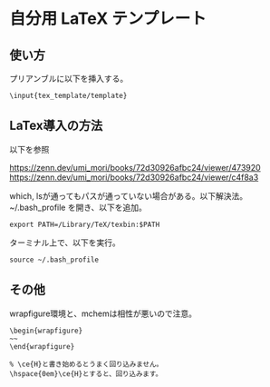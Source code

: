 # 自分用 LaTeX テンプレート

## 使い方
プリアンブルに以下を挿入する。
```
\input{tex_template/template}
```

## LaTex導入の方法

以下を参照

https://zenn.dev/umi_mori/books/72d30926afbc24/viewer/473920
https://zenn.dev/umi_mori/books/72d30926afbc24/viewer/c4f8a3

which, lsが通ってもパスが通っていない場合がある。以下解決法。
~/.bash_profile を開き、以下を追加。

    export PATH=/Library/TeX/texbin:$PATH

ターミナル上で、以下を実行。

    source ~/.bash_profile

## その他

wrapfigure環境と、mchemは相性が悪いので注意。
```
\begin{wrapfigure}
~~
\end{wrapfigure}

% \ce{H}と書き始めるとうまく回り込みません。
\hspace{0em}\ce{H}とすると、回り込みます。
```
